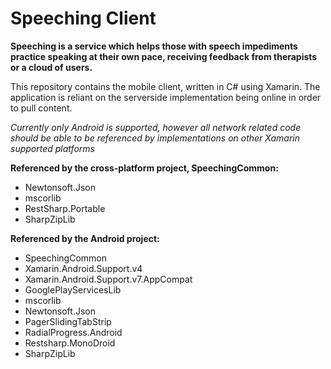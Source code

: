 Speeching Client
================

**Speeching is a service which helps those with speech impediments practice speaking at their own pace, receiving feedback from therapists or a cloud of users.**

This repository contains the mobile client, written in C# using Xamarin.
The application is reliant on the serverside implementation being online in order to pull content.

*Currently only Android is supported, however all network related code should be able to be referenced by implementations on other Xamarin supported platforms*

**Referenced by the cross-platform project, SpeechingCommon:**

- Newtonsoft.Json
- mscorlib
- RestSharp.Portable
- SharpZipLib

**Referenced by the Android project:**

- SpeechingCommon
- Xamarin.Android.Support.v4
- Xamarin.Android.Support.v7.AppCompat
- GooglePlayServicesLib
- mscorlib
- Newtonsoft.Json
- PagerSlidingTabStrip
- RadialProgress.Android
- Restsharp.MonoDroid
- SharpZipLib
